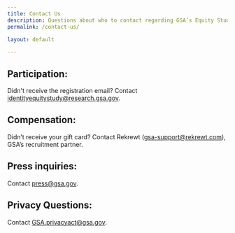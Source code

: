 ```yaml
---
title: Contact Us
description: Questions about who to contact regarding GSA’s Equity Study on Remote Identity Proofing? Read here.
permalink: /contact-us/

layout: default

---
```



<h2 class="font-sans-md margin-bottom-0">Participation:</h2>
<p class="margin-top-0 margin-bottom-4">Didn't receive the registration email? Contact <a href="mailto:identityequitystudy@research.gsa.gov">identityequitystudy@research.gsa.gov</a>.</p>

<h2 class="font-sans-md margin-bottom-0">Compensation:</h2>
<p class="margin-top-0 margin-bottom-4">Didn’t receive your gift card? Contact Rekrewt (<a href="mailto:gsa-support@rekrewt.com">gsa-support@rekrewt.com</a>), GSA’s recruitment partner.</p>

<h2 class="font-sans-md margin-bottom-0">Press inquiries:</h2>
<p class="margin-top-0 margin-bottom-4">Contact <a href="mailto:press@gsa.gov">press@gsa.gov</a>.</p>

<h2 class="font-sans-md margin-bottom-0">Privacy Questions:</h2>
<p class="margin-top-0">Contact <a href="mailto:GSA.privacyact@gsa.gov">GSA.privacyact@gsa.gov</a>.</p>
